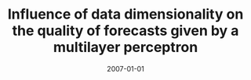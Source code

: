 ---
# Documentation: https://wowchemy.com/docs/managing-content/

title: Influence of data dimensionality on the quality of forecasts given by a multilayer
  perceptron
subtitle: ''
summary: ''
authors:
- Krzysztof Michalak
- kwasnicka
tags: []
categories: []
date: '2007-01-01'
lastmod: 2022-10-07T05:00:36Z
featured: false
draft: false

# Featured image
# To use, add an image named `featured.jpg/png` to your page's folder.
# Focal points: Smart, Center, TopLeft, Top, TopRight, Left, Right, BottomLeft, Bottom, BottomRight.
image:
  caption: ''
  focal_point: ''
  preview_only: false

# Projects (optional).
#   Associate this post with one or more of your projects.
#   Simply enter your project's folder or file name without extension.
#   E.g. `projects = ["internal-project"]` references `content/project/deep-learning/index.md`.
#   Otherwise, set `projects = []`.
projects: []
publishDate: '2022-10-07T05:00:35.270535Z'
publication_types:
- '2'
abstract: ''
publication: '*Theoretical Computer Science*'
doi: 10.1016/j.tcs.2006.10.014
---